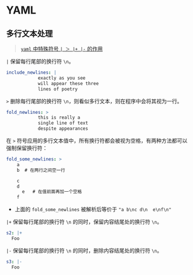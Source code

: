 # YAML



## 多行文本处理

>[`yaml` 中特殊符号 `| ＞ |+ |-` 的作用](https://blog.csdn.net/zhiboqingyun/article/details/122635124)

`|` 保留每行尾部的换行符 `\n`。

```yaml
include_newlines: |
            exactly as you see
            will appear these three
            lines of poetry
```

`>` 删除每行尾部的换行符 `\n`，则看似多行文本，则在程序中会将其视为一行。

```yaml
fold_newlines: >
            this is really a
            single line of text
            despite appearances
```

在 `>` 符号应用的多行文本值中，所有换行符都会被视为空格，有两种方法都可以强制保留换行符：

```yaml
fold_some_newlines: >
    a
    b  # 在两行之间空一行

    c
    d
      e   # 在值前面再加一个空格
    f
```

- 上面的 `fold_some_newlines` 被解析后等价于 `"a b\nc d\n  e\nf\n"`

`|+` 保留每行尾部的换行符 `\n` 的同时，保留内容结尾处的换行符 `\n`。

```yaml
s2: |+
  Foo
```

`|-` 保留每行尾部的换行符 `\n` 的同时，删除内容结尾处的换行符 `\n`。

```yaml
s3: |-
  Foo
```

